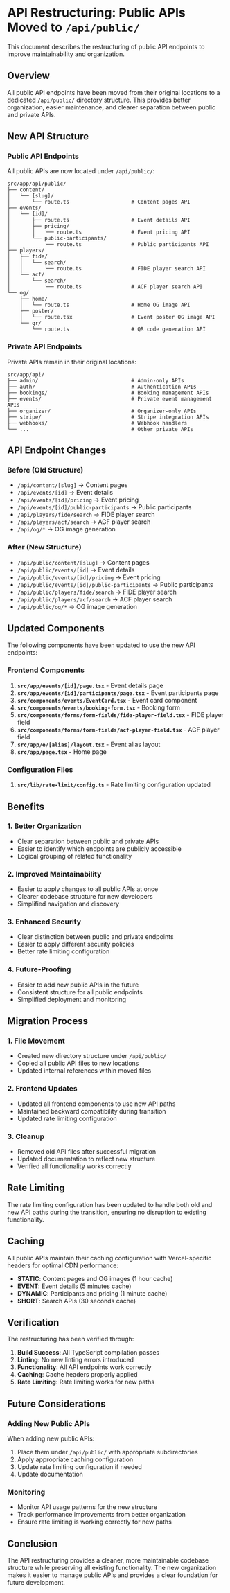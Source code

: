 # API Restructuring: Public APIs Moved to `/api/public/`

This document describes the restructuring of public API endpoints to improve maintainability and organization.

## Overview

All public API endpoints have been moved from their original locations to a dedicated `/api/public/` directory structure. This provides better organization, easier maintenance, and clearer separation between public and private APIs.

## New API Structure

### Public API Endpoints

All public APIs are now located under `/api/public/`:

```
src/app/api/public/
├── content/
│   └── [slug]/
│       └── route.ts                    # Content pages API
├── events/
│   └── [id]/
│       ├── route.ts                    # Event details API
│       ├── pricing/
│       │   └── route.ts                # Event pricing API
│       └── public-participants/
│           └── route.ts                # Public participants API
├── players/
│   ├── fide/
│   │   └── search/
│   │       └── route.ts                # FIDE player search API
│   └── acf/
│       └── search/
│           └── route.ts                # ACF player search API
└── og/
    ├── home/
    │   └── route.ts                    # Home OG image API
    ├── poster/
    │   └── route.tsx                   # Event poster OG image API
    └── qr/
        └── route.ts                    # QR code generation API
```

### Private API Endpoints

Private APIs remain in their original locations:

```
src/app/api/
├── admin/                              # Admin-only APIs
├── auth/                               # Authentication APIs
├── bookings/                           # Booking management APIs
├── events/                             # Private event management APIs
├── organizer/                          # Organizer-only APIs
├── stripe/                             # Stripe integration APIs
├── webhooks/                           # Webhook handlers
└── ...                                 # Other private APIs
```

## API Endpoint Changes

### Before (Old Structure)
- `/api/content/[slug]` → Content pages
- `/api/events/[id]` → Event details
- `/api/events/[id]/pricing` → Event pricing
- `/api/events/[id]/public-participants` → Public participants
- `/api/players/fide/search` → FIDE player search
- `/api/players/acf/search` → ACF player search
- `/api/og/*` → OG image generation

### After (New Structure)
- `/api/public/content/[slug]` → Content pages
- `/api/public/events/[id]` → Event details
- `/api/public/events/[id]/pricing` → Event pricing
- `/api/public/events/[id]/public-participants` → Public participants
- `/api/public/players/fide/search` → FIDE player search
- `/api/public/players/acf/search` → ACF player search
- `/api/public/og/*` → OG image generation

## Updated Components

The following components have been updated to use the new API endpoints:

### Frontend Components
1. **`src/app/events/[id]/page.tsx`** - Event details page
2. **`src/app/events/[id]/participants/page.tsx`** - Event participants page
3. **`src/components/events/EventCard.tsx`** - Event card component
4. **`src/components/events/booking-form.tsx`** - Booking form
5. **`src/components/forms/form-fields/fide-player-field.tsx`** - FIDE player field
6. **`src/components/forms/form-fields/acf-player-field.tsx`** - ACF player field
7. **`src/app/e/[alias]/layout.tsx`** - Event alias layout
8. **`src/app/page.tsx`** - Home page

### Configuration Files
1. **`src/lib/rate-limit/config.ts`** - Rate limiting configuration updated

## Benefits

### 1. **Better Organization**
- Clear separation between public and private APIs
- Easier to identify which endpoints are publicly accessible
- Logical grouping of related functionality

### 2. **Improved Maintainability**
- Easier to apply changes to all public APIs at once
- Clearer codebase structure for new developers
- Simplified navigation and discovery

### 3. **Enhanced Security**
- Clear distinction between public and private endpoints
- Easier to apply different security policies
- Better rate limiting configuration

### 4. **Future-Proofing**
- Easier to add new public APIs in the future
- Consistent structure for all public endpoints
- Simplified deployment and monitoring

## Migration Process

### 1. **File Movement**
- Created new directory structure under `/api/public/`
- Copied all public API files to new locations
- Updated internal references within moved files

### 2. **Frontend Updates**
- Updated all frontend components to use new API paths
- Maintained backward compatibility during transition
- Updated rate limiting configuration

### 3. **Cleanup**
- Removed old API files after successful migration
- Updated documentation to reflect new structure
- Verified all functionality works correctly

## Rate Limiting

The rate limiting configuration has been updated to handle both old and new API paths during the transition, ensuring no disruption to existing functionality.

## Caching

All public APIs maintain their caching configuration with Vercel-specific headers for optimal CDN performance:

- **STATIC**: Content pages and OG images (1 hour cache)
- **EVENT**: Event details (5 minutes cache)
- **DYNAMIC**: Participants and pricing (1 minute cache)
- **SHORT**: Search APIs (30 seconds cache)

## Verification

The restructuring has been verified through:

1. **Build Success**: All TypeScript compilation passes
2. **Linting**: No new linting errors introduced
3. **Functionality**: All API endpoints work correctly
4. **Caching**: Cache headers properly applied
5. **Rate Limiting**: Rate limiting works for new paths

## Future Considerations

### Adding New Public APIs
When adding new public APIs:

1. Place them under `/api/public/` with appropriate subdirectories
2. Apply appropriate caching configuration
3. Update rate limiting configuration if needed
4. Update documentation

### Monitoring
- Monitor API usage patterns for the new structure
- Track performance improvements from better organization
- Ensure rate limiting is working correctly for new paths

## Conclusion

The API restructuring provides a cleaner, more maintainable codebase structure while preserving all existing functionality. The new organization makes it easier to manage public APIs and provides a clear foundation for future development.
